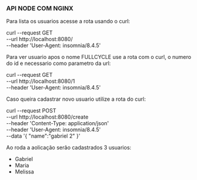 ### API NODE COM NGINX

Para lista os usuarios acesse a rota usando o curl:

curl --request GET \
  --url http://localhost:8080/ \
  --header 'User-Agent: insomnia/8.4.5'

Para ver usuario apos o nome FULLCYCLE use a rota com o curl, o numero do id e necessario como parametro da url:

curl --request GET \
  --url http://localhost:8080/1 \
  --header 'User-Agent: insomnia/8.4.5'

Caso queira cadastrar novo usuario utilize a rota do curl:

curl --request POST \
  --url http://localhost:8080/create \
  --header 'Content-Type: application/json' \
  --header 'User-Agent: insomnia/8.4.5' \
  --data '{
	"name":"gabriel 2"
}'

Ao roda a aolicação serão cadastrados 3 usuarios:
 - Gabriel
 - Maria
 - Melissa
